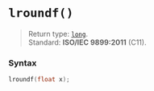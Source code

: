 # `lroundf()`

> Return type: [`long`](/data-types/long/).  
> Standard: **ISO/IEC 9899:2011** (C11).

### Syntax

```c
lroundf(float x);
```